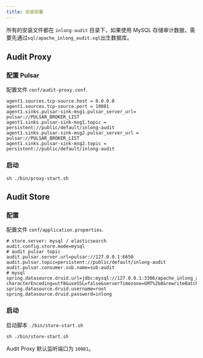 ```yaml
---
title: 安装部署
---
```


所有的安装文件都在 `inlong-audit` 目录下，如果使用 MySQL 存储审计数据，需要先通过`sql/apache_inlong_audit.sql`出生数据库。

## Audit Proxy
### 配置 Pulsar
配置文件 `conf/audit-proxy.conf`. 
```Shell
agent1.sources.tcp-source.host = 0.0.0.0
agent1.sources.tcp-source.port = 10081
agent1.sinks.pulsar-sink-msg1.pulsar_server_url= pulsar://PULSAR_BROKER_LIST
agent1.sinks.pulsar-sink-msg1.topic = persistent://public/default/inlong-audit
agent1.sinks.pulsar-sink-msg2.pulsar_server_url = pulsar://PULSAR_BROKER_LIST
agent1.sinks.pulsar-sink-msg2.topic = persistent://public/default/inlong-audit
```

### 启动
```Shell
sh ./bin/proxy-start.sh
```

## Audit Store
### 配置
配置文件 `conf/application.properties`. 

```Shell
# store.server: mysql / elasticsearch 
audit.config.store.mode=mysql
# audit pulsar topic
audit.pulsar.server.url=pulsar://127.0.0.1:6650
audit.pulsar.topic=persistent://public/default/inlong-audit
audit.pulsar.consumer.sub.name=sub-audit
# mysql
spring.datasource.druid.url=jdbc:mysql://127.0.0.1:3306/apache_inlong_audit?characterEncoding=utf8&useSSL=false&serverTimezone=GMT%2b8&rewriteBatchedStatements=true&allowMultiQueries=true&zeroDateTimeBehavior=CONVERT_TO_NULL
spring.datasource.druid.username=root
spring.datasource.druid.password=inlong
```

### 启动
启动脚本 `./bin/store-start.sh`
```Shell
sh ./bin/store-start.sh
```

Audit Proxy 默认监听端口为 `10081`。